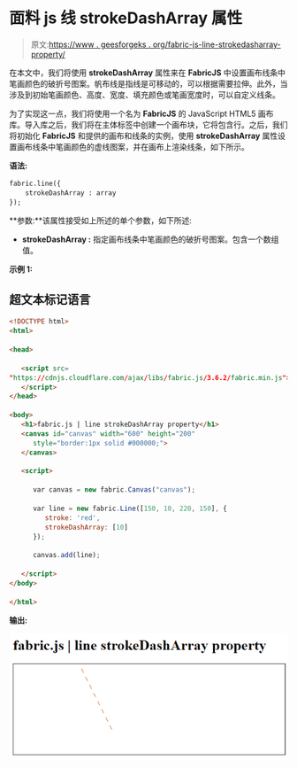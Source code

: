 # 面料 js 线 strokeDashArray 属性

> 原文:[https://www . geesforgeks . org/fabric-js-line-strokedasharray-property/](https://www.geeksforgeeks.org/fabric-js-line-strokedasharray-property/)

在本文中，我们将使用 **strokeDashArray** 属性来在 **FabricJS** 中设置画布线条中笔画颜色的破折号图案。帆布线是指线是可移动的，可以根据需要拉伸。此外，当涉及到初始笔画颜色、高度、宽度、填充颜色或笔画宽度时，可以自定义线条。

为了实现这一点，我们将使用一个名为 **FabricJS** 的 JavaScript HTML5 画布库。导入库之后，我们将在主体标签中创建一个画布块，它将包含行。之后，我们将初始化 **FabricJS** 和提供的画布和线条的实例，使用 **strokeDashArray** 属性设置画布线条中笔画颜色的虚线图案，并在画布上渲染线条，如下所示。

**语法:**

```html
fabric.line({
    strokeDashArray : array
});
```

**参数:**该属性接受如上所述的单个参数，如下所述:

*   **strokeDashArray :** 指定画布线条中笔画颜色的破折号图案。包含一个数组值。

**示例 1:**

## 超文本标记语言

```html
<!DOCTYPE html> 
<html> 

<head> 

   <script src= 
"https://cdnjs.cloudflare.com/ajax/libs/fabric.js/3.6.2/fabric.min.js"> 
   </script> 
</head> 

<body> 
   <h1>fabric.js | line strokeDashArray property</h1>
   <canvas id="canvas" width="600" height="200"
      style="border:1px solid #000000;"> 
   </canvas> 

   <script> 

      var canvas = new fabric.Canvas("canvas"); 

      var line = new fabric.Line([150, 10, 220, 150], { 
         stroke: 'red',
         strokeDashArray: [10] 
      }); 

      canvas.add(line); 

   </script> 
</body> 

</html> 
```

**输出:**

![](img/760e8e6e882879f7c2bc7216a4b434fc.png)